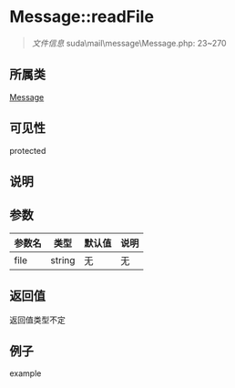 # Message::readFile

> *文件信息* suda\mail\message\Message.php: 23~270
## 所属类 

[Message](../Message.md)

## 可见性

  protected  
## 说明



## 参数

| 参数名 | 类型 | 默认值 | 说明 |
|--------|-----|-------|-------|
| file |  string | 无 | 无 |

## 返回值
返回值类型不定

## 例子

example
